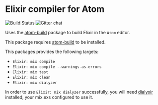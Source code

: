 # Elixir compiler for Atom
[![Build Status](https://travis-ci.org/AtomBuild/atom-build-elixir.svg?branch=master)](https://travis-ci.org/AtomBuild/atom-build-elixir)
[![Gitter chat](https://badges.gitter.im/noseglid/atom-build.svg)](https://gitter.im/noseglid/atom-build)

Uses the [atom-build](https://github.com/noseglid/atom-build) package to build Elixir in the `Atom` editor.

This package requires [atom-build](https://github.com/noseglid/atom-build) to be installed.

This packages provides the following targets:

 * `Elixir: mix compile`
 * `Elixir: mix compile --warnings-as-errors`
 * `Elixir: mix test`
 * `Elixir: mix clean`
 * `Elixir: mix dialyzer`

In order to use `Elixir: mix dialyzer` successfully, you will need [dialyxir](https://github.com/jeremyjh/dialyxir) installed, your mix.exs configured to use it.
